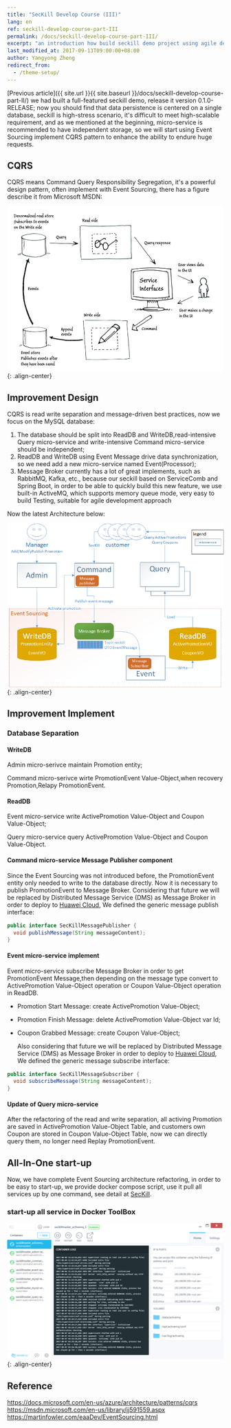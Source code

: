 ```yaml
---
title: "SecKill Develop Course (III)"
lang: en
ref: seckill-develop-course-part-III
permalink: /docs/seckill-develop-course-part-III/
excerpt: "an introduction how build seckill demo project using agile development mode step by step"
last_modified_at: 2017-09-13T09:00:00+08:00
author: Yangyong Zheng
redirect_from:
  - /theme-setup/
---
```


  [Previous article]({{ site.url }}{{ site.baseurl }}/docs/seckill-develop-course-part-II/) we had built a full-featured seckill demo, release it version 0.1.0-RELEASE; now you should find that data persistence is centered on a single database, seckill is high-stress scenario, it's difficult to meet high-scalable requirement, and as we mentioned at the beginning, micro-service is recommended to have independent storage, so we will start using Event Sourcing implement CQRS pattern to enhance the ability to endure huge requests.

## CQRS
  CQRS means Command Query Responsibility Segregation, it's a powerful design pattern, often implement with Event Sourcing, there has a figure describe it from Microsoft MSDN:

![Fig-1 CQRS](/assets/images/seckill-develop-course-part-III-cqrs.png){: .align-center}

## Improvement Design
  CQRS is read write separation and message-driven best practices, now we focus on the MySQL database:  
1. The database should be split into ReadDB and WriteDB,read-intensive Query micro-service and write-intensive Command micro-service should be independent;
2. ReadDB and WriteDB using Event Message drive data synchronization, so we need add a new micro-service named Event(Processor);  
3. Message Broker currently has a lot of great implements, such as RabbitMQ, Kafka, etc., because our seckill based on ServiceComb and Spring Boot, in order to be able to quickly build this new feature, we use built-in ActiveMQ, which supports memory queue mode, very easy to build Testing, suitable for agile development approach

  Now the latest Architecture below:

![Fig-2 CQRS improved Architecture](/assets/images/seckill-develop-course-part-III-arch-en.png){: .align-center}

## Improvement Implement
### Database Separation
#### WriteDB
  Admin micro-serivce maintain Promotion entity; 

  Command micro-serivce wirte PromotionEvent Value-Object,when recovery Promotion,Relapy PromotionEvent. 
#### ReadDB
  Event micro-service write ActivePromotion Value-Object and Coupon Value-Object;

  Query micro-service query ActivePromotion Value-Object and Coupon Value-Object.

#### Command micro-service Message Publisher component
  Since the Event Sourcing was not introduced before, the PromotionEvent entity only needed to write to the database directly. Now it is necessary to publish PromotionEvent to Message Broker. Considering that future we will be replaced by Distributed Message Service (DMS) as Message Broker in order to deploy to [Huawei Cloud](http://www.hwclouds.com/), We defined the generic message publish interface:
```java
public interface SecKillMessagePublisher {
  void publishMessage(String messageContent);
}
```

#### Event micro-service implement
  Event micro-service subscribe Message Broker in order to get PromotionEvent Message,then depending on the message type convert to ActivePromotion Value-Object operation or Coupon Value-Object operation in ReadDB.   
* Promotion Start Message: create ActivePromotion Value-Object;   
* Promotion Finish Message: delete ActivePromotion Value-Object var Id;  
* Coupon Grabbed Message: create Coupon Value-Object;

  Also considering that future we will be replaced by Distributed Message Service (DMS) as Message Broker in order to deploy to [Huawei Cloud](http://www.hwclouds.com/), We defined the generic message subscribe interface:
```java
public interface SecKillMessageSubscriber {
  void subscribeMessage(String messageContent);
}
```

#### Update of Query micro-service
  After the refactoring of the read and write separation, all activing Promotion are saved in ActivePromotion Value-Object Table, and customers own Coupon are stored in Coupon Value-Object Table, now we can directly query them, no longer need Replay PromotionEvent.

## All-In-One start-up
  Now, we have complete Event Sourcing architecture refactoring, in order to be easy to start-up, we provide docker compose script, use it pull all services up by one command, see detail at [SecKill](https://github.com/ServiceComb/seckill).

### start-up all service in Docker ToolBox

![Fig-3 SecKill All-in-One](/assets/images/seckill-develop-course-part-III-seckill-all-in-one.png){: .align-center}

## Reference
https://docs.microsoft.com/en-us/azure/architecture/patterns/cqrs  
https://msdn.microsoft.com/en-us/library/jj591559.aspx  
https://martinfowler.com/eaaDev/EventSourcing.html  